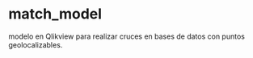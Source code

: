 # match_model
modelo en Qlikview para realizar cruces en bases de datos con puntos geolocalizables.
